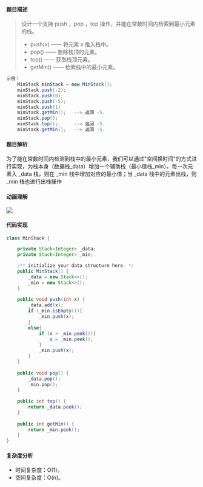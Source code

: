 ﻿#### 题目描述

> 设计一个支持 push ，pop ，top 操作，并能在常数时间内检索到最小元素的栈。
>
> + push(x) —— 将元素 x 推入栈中。
> + pop() —— 删除栈顶的元素。
> + top() —— 获取栈顶元素。
> + getMin() —— 检索栈中的最小元素。

```java
示例：
   	MinStack minStack = new MinStack();
	minStack.push(-2);
	minStack.push(0);
	minStack.push(-5);
	minStack.push(1)
	minStack.getMin();   --> 返回 -5.
	minStack.pop();
	minStack.top();      --> 返回 -5.
	minStack.getMin();   --> 返回 -5.
```

#### 题目解析

为了能在常数时间内检测到栈中的最小元素，我们可以通过"空间换时间"的方式进行实现，为栈本身（数据栈\_data）增加一个辅助栈（最小值栈\_min）。每一次元素入 \_data 栈，则在 \_min 栈中增加对应的最小值；当 \_data 栈中的元素出栈，则 \_min 栈也进行出栈操作

#### 动画理解

![](./Animation.gif)

#### 代码实现

```java
class MinStack {

    private Stack<Integer> _data;
    private Stack<Integer> _min;

    /** initialize your data structure here. */
    public MinStack() {
        _data = new Stack<>();
        _min = new Stack<>();
    }
    
    public void push(int x) {
        _data.add(x);
        if (_min.isEmpty()){
            _min.push(x);
        }
        else{
            if (x > _min.peek()){
                x = _min.peek();
            }
            _min.push(x);
        }
    }
    
    public void pop() {
        _data.pop();
        _min.pop();
    }
    
    public int top() {
        return _data.peek();
    }
    
    public int getMin() {
        return _min.peek();
    }
}
```

#### 复杂度分析

+ 时间复杂度：O(1)。
+ 空间复杂度：O(n)。

